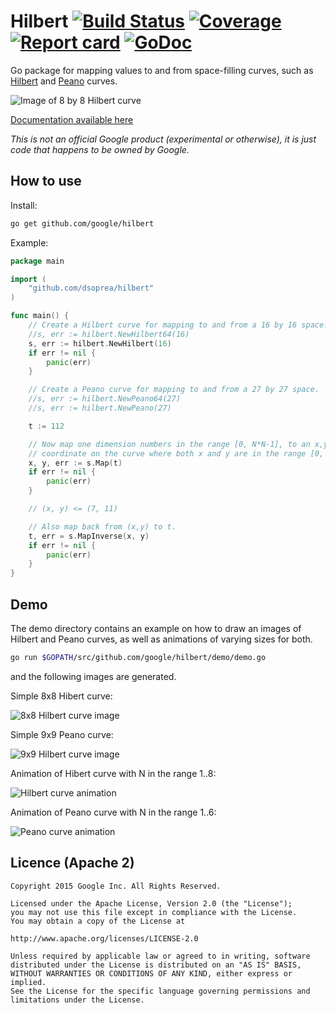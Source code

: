 # Hilbert [![Build Status](https://img.shields.io/travis/google/hilbert.svg)](https://travis-ci.org/google/hilbert) [![Coverage](https://img.shields.io/coveralls/google/hilbert.svg)](https://coveralls.io/github/google/hilbert) [![Report card](https://goreportcard.com/badge/github.com/google/hilbert)](https://goreportcard.com/report/github.com/google/hilbert) [![GoDoc](https://godoc.org/github.com/google/hilbert?status.svg)](https://godoc.org/github.com/google/hilbert)

Go package for mapping values to and from space-filling curves, such as
[Hilbert](https://en.wikipedia.org/wiki/Hilbert_curve) and [Peano](https://en.wikipedia.org/wiki/Peano_curve) curves.

![Image of 8 by 8 Hilbert curve](images/hilbert.png)

[Documentation available here](https://godoc.org/github.com/google/hilbert)

*This is not an official Google product (experimental or otherwise), it is just code that happens to be owned by Google.*
 
## How to use

Install:

```bash
go get github.com/google/hilbert
```

Example:

```go
package main

import (
    "github.com/dsoprea/hilbert"
)

func main() {
    // Create a Hilbert curve for mapping to and from a 16 by 16 space.
    //s, err := hilbert.NewHilbert64(16)
    s, err := hilbert.NewHilbert(16)
    if err != nil {
        panic(err)
    }

    // Create a Peano curve for mapping to and from a 27 by 27 space.
    //s, err := hilbert.NewPeano64(27)
    //s, err := hilbert.NewPeano(27)

    t := 112

    // Now map one dimension numbers in the range [0, N*N-1], to an x,y
    // coordinate on the curve where both x and y are in the range [0, N-1].
    x, y, err := s.Map(t)
    if err != nil {
        panic(err)
    }

    // (x, y) <= (7, 11)

    // Also map back from (x,y) to t.
    t, err = s.MapInverse(x, y)
    if err != nil {
        panic(err)
    }
}
```

## Demo

The demo directory contains an example on how to draw an images of Hilbert and Peano curves, as well
as animations of varying sizes for both.

```bash
go run $GOPATH/src/github.com/google/hilbert/demo/demo.go
```

and the following images are generated. 

Simple 8x8 Hibert curve:

![8x8 Hilbert curve image](images/hilbert.png)

Simple 9x9 Peano curve:

![9x9 Hilbert curve image](images/peano.png)

Animation of Hibert curve with N in the range 1..8:

![Hilbert curve animation](images/hilbert_animation.gif)

Animation of Peano curve with N in the range 1..6:

![Peano curve animation](images/peano_animation.gif)

## Licence (Apache 2)

```
Copyright 2015 Google Inc. All Rights Reserved.

Licensed under the Apache License, Version 2.0 (the "License");
you may not use this file except in compliance with the License.
You may obtain a copy of the License at

http://www.apache.org/licenses/LICENSE-2.0

Unless required by applicable law or agreed to in writing, software
distributed under the License is distributed on an "AS IS" BASIS,
WITHOUT WARRANTIES OR CONDITIONS OF ANY KIND, either express or implied.
See the License for the specific language governing permissions and
limitations under the License.
```
